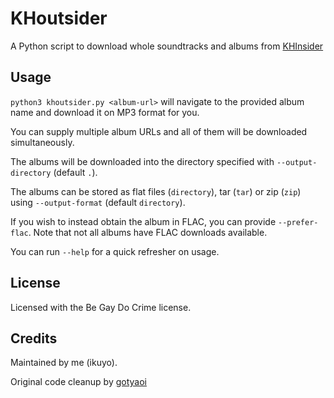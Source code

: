# KHoutsider

A Python script to download whole soundtracks and albums from [KHInsider](https://downloads.khinsider.com/)

## Usage

`python3 khoutsider.py <album-url>` will navigate to the provided album name and download it on MP3 format for you.

You can supply multiple album URLs and all of them will be downloaded simultaneously.

The albums will be downloaded into the directory specified with `--output-directory` (default `.`).

The albums can be stored as flat files (`directory`), tar (`tar`) or zip (`zip`) using `--output-format` (default `directory`).

If you wish to instead obtain the album in FLAC, you can provide `--prefer-flac`. Note that not all albums have FLAC downloads available.

You can run `--help` for a quick refresher on usage.

## License

Licensed with the Be Gay Do Crime license.

## Credits

Maintained by me (ikuyo).

Original code cleanup by [gotyaoi](https://github.com/gotyaoi)
